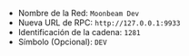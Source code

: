  - Nombre de la Red: `Moonbeam Dev`
 - Nueva URL de RPC: `http://127.0.0.1:9933`
 - Identificación de la cadena: `1281`
 - Símbolo (Opcional): `DEV`

